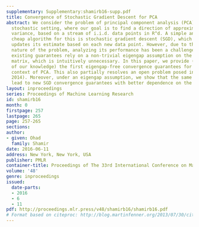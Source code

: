 ```yaml
---
supplementary: Supplementary:shamirb16-supp.pdf
title: Convergence of Stochastic Gradient Descent for PCA
abstract: We consider the problem of principal component analysis (PCA) in a streaming
  stochastic setting, where our goal is to find a direction of approximate maximal
  variance, based on a stream of i.i.d. data points in R^d. A simple and computationally
  cheap algorithm for this is stochastic gradient descent (SGD), which incrementally
  updates its estimate based on each new data point. However, due to the non-convex
  nature of the problem, analyzing its performance has been a challenge. In particular,
  existing guarantees rely on a non-trivial eigengap assumption on the covariance
  matrix, which is intuitively unnecessary. In this paper, we provide (to the best
  of our knowledge) the first eigengap-free convergence guarantees for SGD in the
  context of PCA. This also partially resolves an open problem posed in (Hardt & Price,
  2014). Moreover, under an eigengap assumption, we show that the same techniques
  lead to new SGD convergence guarantees with better dependence on the eigengap.
layout: inproceedings
series: Proceedings of Machine Learning Research
id: shamirb16
month: 0
firstpage: 257
lastpage: 265
page: 257-265
sections: 
author:
- given: Ohad
  family: Shamir
date: 2016-06-11
address: New York, New York, USA
publisher: PMLR
container-title: Proceedings of The 33rd International Conference on Machine Learning
volume: '48'
genre: inproceedings
issued:
  date-parts:
  - 2016
  - 6
  - 11
pdf: http://proceedings.mlr.press/v48/shamirb16/shamirb16.pdf
# Format based on citeproc: http://blog.martinfenner.org/2013/07/30/citeproc-yaml-for-bibliographies/
---
```

